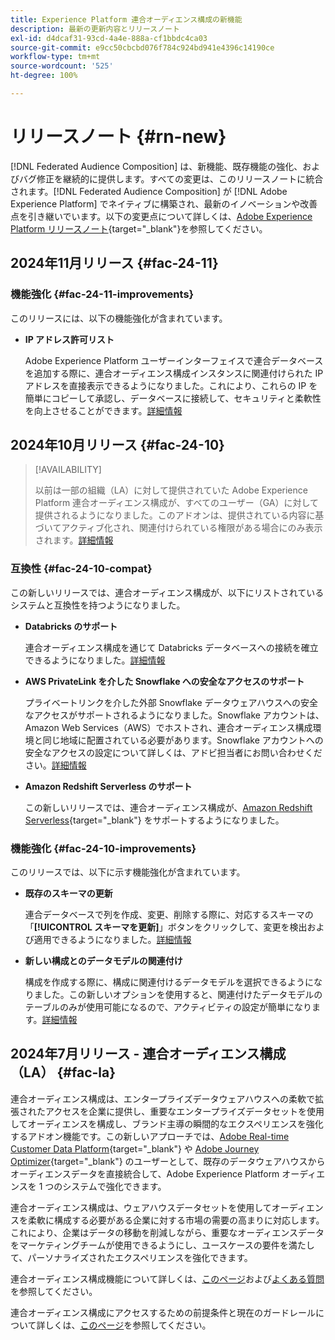 ```yaml
---
title: Experience Platform 連合オーディエンス構成の新機能
description: 最新の更新内容とリリースノート
exl-id: d4dcaf31-93cd-4a4e-888a-cf1bbdc4ca03
source-git-commit: e9cc50cbcbd076f784c924bd941e4396c14190ce
workflow-type: tm+mt
source-wordcount: '525'
ht-degree: 100%

---
```


# リリースノート {#rn-new}

[!DNL Federated Audience Composition] は、新機能、既存機能の強化、およびバグ修正を継続的に提供します。すべての変更は、このリリースノートに統合されます。[!DNL Federated Audience Composition] が [!DNL Adobe Experience Platform] でネイティブに構築され、最新のイノベーションや改善点を引き継いでいます。以下の変更点について詳しくは、[Adobe Experience Platform リリースノート](https://experienceleague.adobe.com/docs/experience-platform/release-notes/latest.html?lang=ja){target="_blank"}を参照してください。

## 2024年11月リリース {#fac-24-11}

### 機能強化 {#fac-24-11-improvements}

このリリースには、以下の機能強化が含まれています。

* **IP アドレス許可リスト**

  Adobe Experience Platform ユーザーインターフェイスで連合データベースを追加する際に、連合オーディエンス構成インスタンスに関連付けられた IP アドレスを直接表示できるようになりました。これにより、これらの IP を簡単にコピーして承認し、データベースに接続して、セキュリティと柔軟性を向上させることができます。[詳細情報](../connections/connections.md)

## 2024年10月リリース {#fac-24-10}

>[!AVAILABILITY]
>
>以前は一部の組織（LA）に対して提供されていた Adobe Experience Platform 連合オーディエンス構成が、すべてのユーザー（GA）に対して提供されるようになりました。このアドオンは、提供されている内容に基づいてアクティブ化され、関連付けられている権限がある場合にのみ表示されます。[詳細情報](access-prerequisites.md)
>

### 互換性 {#fac-24-10-compat}

この新しいリリースでは、連合オーディエンス構成が、以下にリストされているシステムと互換性を持つようになりました。

* **Databricks のサポート**

  連合オーディエンス構成を通じて Databricks データベースへの接続を確立できるようになりました。[詳細情報](../connections/federated-db.md#databricks)

* **AWS PrivateLink を介した Snowflake への安全なアクセスのサポート**

  プライベートリンクを介した外部 Snowflake データウェアハウスへの安全なアクセスがサポートされるようになりました。Snowflake アカウントは、Amazon Web Services（AWS）でホストされ、連合オーディエンス構成環境と同じ地域に配置されている必要があります。Snowflake アカウントへの安全なアクセスの設定について詳しくは、アドビ担当者にお問い合わせください。[詳細情報](../connections/federated-db.md#snowflake)

* **Amazon Redshift Serverless のサポート**

  この新しいリリースでは、連合オーディエンス構成が、[Amazon Redshift Serverless](https://aws.amazon.com/jp/redshift/redshift-serverless/){target="_blank"} をサポートするようになりました。

### 機能強化 {#fac-24-10-improvements}

このリリースでは、以下に示す機能強化が含まれています。

* **既存のスキーマの更新**

  連合データベースで列を作成、変更、削除する際に、対応するスキーマの「**[!UICONTROL スキーマを更新]**」ボタンをクリックして、変更を検出および適用できるようになりました。[詳細情報](../customer/schemas.md#schema-refresh)

* **新しい構成とのデータモデルの関連付け**

  構成を作成する際に、構成に関連付けるデータモデルを選択できるようになりました。この新しいオプションを使用すると、関連付けたデータモデルのテーブルのみが使用可能になるので、アクティビティの設定が簡単になります。[詳細情報](../compositions/create-composition.md)

## 2024年7月リリース - 連合オーディエンス構成（LA） {#fac-la}

連合オーディエンス構成は、エンタープライズデータウェアハウスへの柔軟で拡張されたアクセスを企業に提供し、重要なエンタープライズデータセットを使用してオーディエンスを構成し、ブランド主導の瞬間的なエクスペリエンスを強化するアドオン機能です。この新しいアプローチでは、[Adobe Real-time Customer Data Platform](https://experienceleague.adobe.com/ja/docs/experience-platform/segmentation/home){target="_blank"} や [Adobe Journey Optimizer](https://experienceleague.adobe.com/ja/docs/journey-optimizer/using/ajo-home){target="_blank"} のユーザーとして、既存のデータウェアハウスからオーディエンスデータを直接統合して、Adobe Experience Platform オーディエンスを 1 つのシステムで強化できます。

連合オーディエンス構成は、ウェアハウスデータセットを使用してオーディエンスを柔軟に構成する必要がある企業に対する市場の需要の高まりに対応します。これにより、企業はデータの移動を削減しながら、重要なオーディエンスデータをマーケティングチームが使用できるようにし、ユースケースの要件を満たして、パーソナライズされたエクスペリエンスを強化できます。 

連合オーディエンス構成機能について詳しくは、[このページ](get-started.md)および[よくある質問](faq.md)を参照してください。

連合オーディエンス構成にアクセスするための前提条件と現在のガードレールについて詳しくは、[このページ](access-prerequisites.md)を参照してください。

